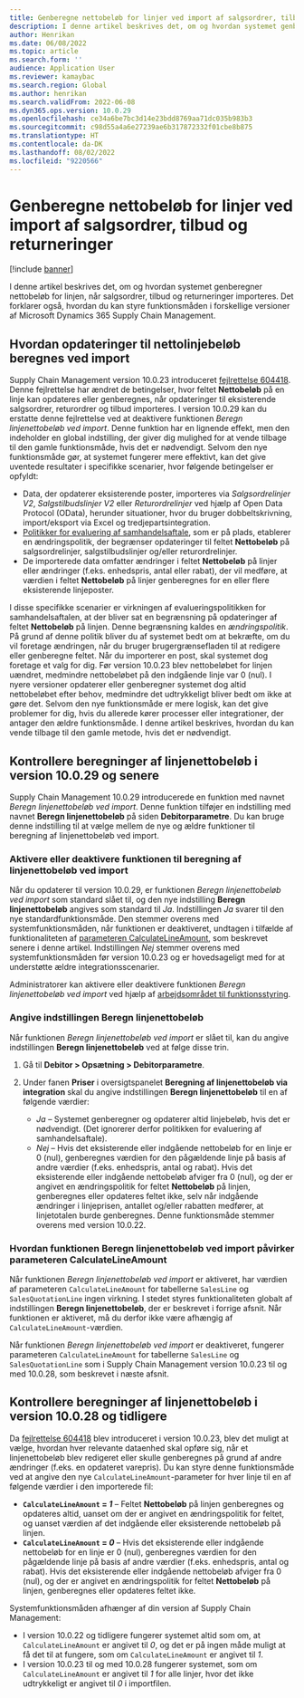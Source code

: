 ```yaml
---
title: Genberegne nettobeløb for linjer ved import af salgsordrer, tilbud og returneringer
description: I denne artikel beskrives det, om og hvordan systemet genberegner nettobeløb for linjen, når salgsordrer, tilbud og returneringer importeres. Det forklarer også, hvordan du kan styre funktionsmåden i forskellige versioner af Microsoft Dynamics 365 Supply Chain Management.
author: Henrikan
ms.date: 06/08/2022
ms.topic: article
ms.search.form: ''
audience: Application User
ms.reviewer: kamaybac
ms.search.region: Global
ms.author: henrikan
ms.search.validFrom: 2022-06-08
ms.dyn365.ops.version: 10.0.29
ms.openlocfilehash: ce34a6be7bc3d14e23bdd8769aa71dc035b983b3
ms.sourcegitcommit: c98d55a4a6e27239ae6b317872332f01cbe8b875
ms.translationtype: HT
ms.contentlocale: da-DK
ms.lasthandoff: 08/02/2022
ms.locfileid: "9220566"
---
```

# <a name="recalculate-line-net-amounts-when-importing-sales-orders-quotations-and-returns"></a>Genberegne nettobeløb for linjer ved import af salgsordrer, tilbud og returneringer

[!include [banner](../includes/banner.md)]

I denne artikel beskrives det, om og hvordan systemet genberegner nettobeløb for linjen, når salgsordrer, tilbud og returneringer importeres. Det forklarer også, hvordan du kan styre funktionsmåden i forskellige versioner af Microsoft Dynamics 365 Supply Chain Management.

## <a name="how-updates-to-net-line-amounts-are-calculated-on-import"></a>Hvordan opdateringer til nettolinjebeløb beregnes ved import

Supply Chain Management version 10.0.23 introduceret [fejlrettelse 604418](https://fix.lcs.dynamics.com/issue/results/?q=604418). Denne fejlrettelse har ændret de betingelser, hvor feltet **Nettobeløb** på en linje kan opdateres eller genberegnes, når opdateringer til eksisterende salgsordrer, returordrer og tilbud importeres. I version 10.0.29 kan du erstatte denne fejlrettelse ved at deaktivere funktionen *Beregn linjenettobeløb ved import*. Denne funktion har en lignende effekt, men den indeholder en global indstilling, der giver dig mulighed for at vende tilbage til den gamle funktionsmåde, hvis det er nødvendigt. Selvom den nye funktionsmåde gør, at systemet fungerer mere effektivt, kan det give uventede resultater i specifikke scenarier, hvor følgende betingelser er opfyldt:

- Data, der opdaterer eksisterende poster, importeres via *Salgsordrelinjer V2*, *Salgstilbudslinjer V2* eller *Returordrelinjer* ved hjælp af Open Data Protocol (OData), herunder situationer, hvor du bruger dobbeltskrivning, import/eksport via Excel og tredjepartsintegration.
- [Politikker for evaluering af samhandelsaftale](/dynamicsax-2012/appuser-itpro/trade-agreement-evaluation-policies-white-paper), som er på plads, etablerer en ændringspolitik, der begrænser opdateringer til feltet **Nettobeløb** på salgsordrelinjer, salgstilbudslinjer og/eller returordrelinjer.
- De importerede data omfatter ændringer i feltet **Nettobeløb** på linjer eller ændringer (f.eks. enhedspris, antal eller rabat), der vil medføre, at værdien i feltet **Nettobeløb** på linjer genberegnes for en eller flere eksisterende linjeposter.

I disse specifikke scenarier er virkningen af evalueringspolitikken for samhandelsaftalen, at der bliver sat en begrænsning på opdateringer af feltet **Nettobeløb** på linjen. Denne begrænsning kaldes en *ændringspolitik*. På grund af denne politik bliver du af systemet bedt om at bekræfte, om du vil foretage ændringen, når du bruger brugergrænsefladen til at redigere eller genberegne feltet. Når du importerer en post, skal systemet dog foretage et valg for dig. Før version 10.0.23 blev nettobeløbet for linjen uændret, medmindre nettobeløbet på den indgående linje var 0 (nul). I nyere versioner opdaterer eller genberegner systemet dog altid nettobeløbet efter behov, medmindre det udtrykkeligt bliver bedt om ikke at gøre det. Selvom den nye funktionsmåde er mere logisk, kan det give problemer for dig, hvis du allerede kører processer eller integrationer, der antager den ældre funktionsmåde. I denne artikel beskrives, hvordan du kan vende tilbage til den gamle metode, hvis det er nødvendigt.

## <a name="control-calculations-of-line-net-amounts-in-versions-10029-and-later"></a>Kontrollere beregninger af linjenettobeløb i version 10.0.29 og senere

Supply Chain Management 10.0.29 introducerede en funktion med navnet *Beregn linjenettobeløb ved import*. Denne funktion tilføjer en indstilling med navnet **Beregn linjenettobeløb** på siden **Debitorparametre**. Du kan bruge denne indstilling til at vælge mellem de nye og ældre funktioner til beregning af linjenettobeløb ved import.

### <a name="turn-the-calculate-line-net-amount-on-import-feature-on-or-off"></a>Aktivere eller deaktivere funktionen til beregning af linjenettobeløb ved import

Når du opdaterer til version 10.0.29, er funktionen *Beregn linjenettobeløb ved import* som standard slået til, og den nye indstilling **Beregn linjenettobeløb** angives som standard til *Ja*. Indstillingen *Ja* svarer til den nye standardfunktionsmåde. Den stemmer overens med systemfunktionsmåden, når funktionen er deaktiveret, undtagen i tilfælde af funktionaliteten af [parameteren CalculateLineAmount](#CalculateLineAmount), som beskrevet senere i denne artikel. Indstillingen *Nej* stemmer overens med systemfunktionsmåden før version 10.0.23 og er hovedsageligt med for at understøtte ældre integrationsscenarier.

Administratorer kan aktivere eller deaktivere funktionen *Beregn linjenettobeløb ved import* ved hjælp af [arbejdsområdet til funktionsstyring](../../fin-ops-core/fin-ops/get-started/feature-management/feature-management-overview.md).

### <a name="set-the-calculate-line-net-amount-option"></a>Angive indstillingen Beregn linjenettobeløb

Når funktionen *Beregn linjenettobeløb ved import* er slået til, kan du angive indstillingen **Beregn linjenettobeløb** ved at følge disse trin.

1. Gå til **Debitor \> Opsætning \> Debitorparametre**.
1. Under fanen **Priser** i oversigtspanelet **Beregning af linjenettobeløb via integration** skal du angive indstillingen **Beregn linjenettobeløb** til en af følgende værdier:

    - *Ja* – Systemet genberegner og opdaterer altid linjebeløb, hvis det er nødvendigt. (Det ignorerer derfor politikken for evaluering af samhandelsaftale).
    - *Nej* – Hvis det eksisterende eller indgående nettobeløb for en linje er 0 (nul), genberegnes værdien for den pågældende linje på basis af andre værdier (f.eks. enhedspris, antal og rabat). Hvis det eksisterende eller indgående nettobeløb afviger fra 0 (nul), og der er angivet en ændringspolitik for feltet **Nettobeløb** på linjen, genberegnes eller opdateres feltet ikke, selv når indgående ændringer i linjeprisen, antallet og/eller rabatten medfører, at linjetotalen burde genberegnes. Denne funktionsmåde stemmer overens med version 10.0.22.

### <a name="how-the-calculate-line-net-amount-on-import-feature-affects-the-calculatelineamount-parameter"></a><a name="CalculateLineAmount"></a>Hvordan funktionen Beregn linjenettobeløb ved import påvirker parameteren CalculateLineAmount

Når funktionen *Beregn linjenettobeløb ved import* er aktiveret, har værdien af parameteren `CalculateLineAmount` for tabellerne `SalesLine` og `SalesQuotationLine` ingen virkning. I stedet styres funktionaliteten globalt af indstillingen **Beregn linjenettobeløb**, der er beskrevet i forrige afsnit. Når funktionen er aktiveret, må du derfor ikke være afhængig af `CalculateLineAmount`-værdien.

Når funktionen *Beregn linjenettobeløb ved import* er deaktiveret, fungerer parameteren `CalculateLineAmount` for tabellerne `SalesLine` og `SalesQuotationLine` som i Supply Chain Management version 10.0.23 til og med 10.0.28, som beskrevet i næste afsnit.

## <a name="control-line-net-amount-calculations-in-versions-10028-and-earlier"></a>Kontrollere beregninger af linjenettobeløb i version 10.0.28 og tidligere

Da [fejlrettelse 604418](https://fix.lcs.dynamics.com/issue/results/?q=604418) blev introduceret i version 10.0.23, blev det muligt at vælge, hvordan hver relevante dataenhed skal opføre sig, når et linjenettobeløb blev redigeret eller skulle genberegnes på grund af andre ændringer (f.eks. en opdateret varepris). Du kan styre denne funktionsmåde ved at angive den nye `CalculateLineAmount`-parameter for hver linje til en af følgende værdier i den importerede fil:

- **`CalculateLineAmount` = *1*** – Feltet **Nettobeløb** på linjen genberegnes og opdateres altid, uanset om der er angivet en ændringspolitik for feltet, og uanset værdien af det indgående eller eksisterende nettobeløb på linjen.
- **`CalculateLineAmount` = *0*** – Hvis det eksisterende eller indgående nettobeløb for en linje er 0 (nul), genberegnes værdien for den pågældende linje på basis af andre værdier (f.eks. enhedspris, antal og rabat). Hvis det eksisterende eller indgående nettobeløb afviger fra 0 (nul), og der er angivet en ændringspolitik for feltet **Nettobeløb** på linjen, genberegnes eller opdateres feltet ikke.  

Systemfunktionsmåden afhænger af din version af Supply Chain Management:

- I version 10.0.22 og tidligere fungerer systemet altid som om, at `CalculateLineAmount` er angivet til *0*, og det er på ingen måde muligt at få det til at fungere, som om `CalculateLineAmount` er angivet til *1*.
- I version 10.0.23 til og med 10.0.28 fungerer systemet, som om `CalculateLineAmount` er angivet til *1* for alle linjer, hvor det ikke udtrykkeligt er angivet til *0* i importfilen.
